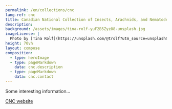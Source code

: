 ```yaml
---
permalink: /en/collections/cnc
lang-ref: cnc
title: Canadian National Collection of Insects, Arachnids, and Nematodes (CNC)
description:
background: /assets/images/tina-rolf-yuF2B5Zyz88-unsplash.jpg
imageLicense: |
  Photo by [Tina Rolf](https://unsplash.com/@trolf?utm_source=unsplash&amp;utm_medium=referral&amp;utm_content=creditCopyText) on [Unsplash](https://unsplash.com/?utm_source=unsplash&utm_medium=referral&utm_content=creditCopyText)
height: 70vh
layout: compose
composition:
  - type: heroImage
  - type: pageMarkdown
    data: cnc.description
  - type: pageMarkdown
    data: cnc.contact
---
```


Some interesting information...


[CNC website](https://agriculture.canada.ca/en/scientific-collaboration-and-research-agriculture/agriculture-and-agri-food-research-centres-and-collections/canadian-national-collection-insects-arachnids-and-nematodes-cnc)
